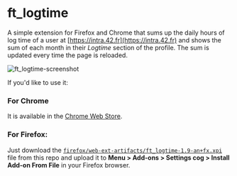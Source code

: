 # ft_logtime
A simple extension for Firefox and Chrome that sums up the daily hours of log time of a user at [https://intra.42.fr](https://intra.42.fr) and shows the sum of each month in their *Logtime* section of the profile.
The sum is updated every time the page is reloaded.

![ft_logtime-screenshot](https://user-images.githubusercontent.com/6943864/103114500-19958980-465f-11eb-948f-464ec20f17a6.png)

If you'd like to use it:

### For Chrome
It is available in the [Chrome Web Store](https://chrome.google.com/webstore/detail/ftlogtime/mnohnflacgkmhaocfhhmjeeciibiciep).

### For Firefox:
Just download the [`firefox/web-ext-artifacts/ft_logtime-1.9-an+fx.xpi`](https://github.com/mohamedhaddi/ft_logtime/blob/main/firefox/web-ext-artifacts/ft_logtime-1.9-an%2Bfx.xpi) file from this repo and upload it to **Menu > Add-ons > Settings cog > Install Add-on From File** in your Firefox browser.

